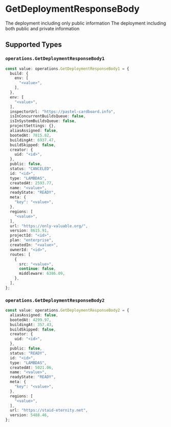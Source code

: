 # GetDeploymentResponseBody

The deployment including only public information
The deployment including both public and private information


## Supported Types

### `operations.GetDeploymentResponseBody1`

```typescript
const value: operations.GetDeploymentResponseBody1 = {
  build: {
    env: [
      "<value>",
    ],
  },
  env: [
    "<value>",
  ],
  inspectorUrl: "https://pastel-cardboard.info",
  isInConcurrentBuildsQueue: false,
  isInSystemBuildsQueue: false,
  projectSettings: {},
  aliasAssigned: false,
  bootedAt: 7815.82,
  buildingAt: 6937.47,
  buildSkipped: false,
  creator: {
    uid: "<id>",
  },
  public: false,
  status: "CANCELED",
  id: "<id>",
  type: "LAMBDAS",
  createdAt: 2593.77,
  name: "<value>",
  readyState: "READY",
  meta: {
    "key": "<value>",
  },
  regions: [
    "<value>",
  ],
  url: "https://only-valuable.org/",
  version: 8615.91,
  projectId: "<id>",
  plan: "enterprise",
  createdIn: "<value>",
  ownerId: "<id>",
  routes: [
    {
      src: "<value>",
      continue: false,
      middleware: 6386.09,
    },
  ],
};
```

### `operations.GetDeploymentResponseBody2`

```typescript
const value: operations.GetDeploymentResponseBody2 = {
  aliasAssigned: false,
  bootedAt: 4299.97,
  buildingAt: 357.43,
  buildSkipped: false,
  creator: {
    uid: "<id>",
  },
  public: false,
  status: "READY",
  id: "<id>",
  type: "LAMBDAS",
  createdAt: 5021.06,
  name: "<value>",
  readyState: "READY",
  meta: {
    "key": "<value>",
  },
  regions: [
    "<value>",
  ],
  url: "https://staid-eternity.net",
  version: 5488.46,
};
```

